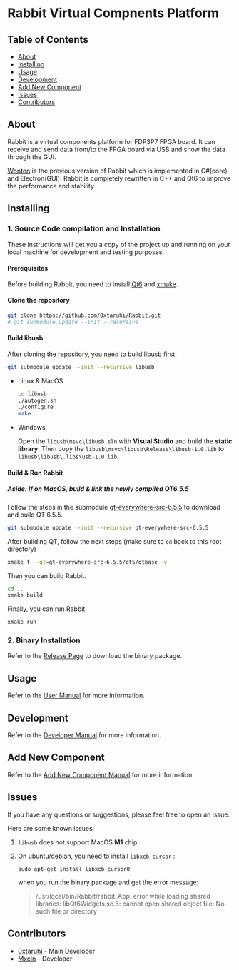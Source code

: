 # Rabbit Virtual Compnents Platform

## Table of Contents

- [About](#about)
- [Installing](#installing)
- [Usage](#usage)
- [Development](#development)
- [Add New Component](#add_new_component)
- [Issues](#issues)
- [Contributors](#contributors)

## About <a name = "about"></a>

Rabbit is a virtual components platform for FDP3P7 FPGA board. 
It can receive and send data from/to the FPGA board via USB and show the data through the GUI. 

[Wonton](https://github.com/ChayCai/Wonton_master) is the previous version of Rabbit which is implemented in C#(core) and Electron(GUI). Rabbit is completely rewritten in C++ and Qt6 to improve the performance and stability.

## Installing <a name= "installing"></a>

### 1. Source Code compilation and Installation

These instructions will get you a copy of the project up and running on your local machine for development and testing purposes. 

#### Prerequisites

Before building Rabbit, you need to install [Qt6](https://www.qt.io/product/qt6) and [xmake](https://xmake.io/#/). 

#### Clone the repository

```bash
git clone https://github.com/0xtaruhi/Rabbit.git
# git submodule update --init --recursive
```

#### Build libusb

After cloning the repository, you need to build libusb first.

```bash
git submodule update --init --recursive libusb
```

* Linux & MacOS

    ```bash
    cd libusb
    ./autogen.sh
    ./configure
    make
    ```

* Windows

    Open the `libusb\msvc\libusb.sln` with **Visual Studio** and build the **static library**. Then copy the `libusb\msvc\libusb\Release\libusb-1.0.lib` to `libusb\libusb\.libs\usb-1.0.lib`.

#### Build & Run Rabbit

##### Aside: If on MacOS, build & link the newly compiled QT6.5.5

Follow the steps in the submodule [qt-everywhere-src-6.5.5](./qt-everywhere-src-6.5.5/README.md) to download and build QT 6.5.5.

```bash
git submodule update --init --recursive qt-everywhere-src-6.5.5
```

After building QT, follow the next steps (make sure to `cd` back to this root directory)

```bash
xmake f --qt=qt-everywhere-src-6.5.5/qt5/qtbase -v
```

Then you can build Rabbit.

```bash
cd ..
xmake build
```

Finally, you can run Rabbit.

```bash
xmake run
```

### 2. Binary Installation

Refer to the [Release Page](https://github.com/0xtaruhi/Rabbit/releases) to download the binary package.

## Usage <a name = "usage"></a>

Refer to the [User Manual](./doc/RabbitHelpDoc.md) for more information.

## Development <a name = "development"></a>

Refer to the [Developer Manual](./doc/RabbitDevDoc.md) for more information.

## Add New Component <a name = "add_new_component"></a>

Refer to the [Add New Component Manual](./doc/AddNewComponent.md) for more information.

## Issues <a name = "issues"></a>

If you have any questions or suggestions, please feel free to open an issue.

Here are some known issues:

1. `libusb` does not support MacOS **M1** chip. 

2. On ubuntu/debian, you need to install `libxcb-cursor` :
   ```
   sudo apt-get install libxcb-cursor0 
   ``` 
   when you run the binary package and get the error message:
   > /usr/local/bin/Rabbit/rabbit_App: error while loading shared libraries: libQt6Widgets.so.6: cannot open shared object file: No such file or directory


## Contributors <a name = "contributors"></a>

* [0xtaruhi](https://github.com/0xtaruhi) - Main Developer
* [Mxcln](https://github.com/Mxcln) - Developer